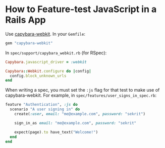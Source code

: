 # How to Feature-test JavaScript in a Rails App

Use [capybara-webkit]. In your `Gemfile`:

```ruby
gem "capybara-webkit"
```

In `spec/support/capybara_webkit.rb` (for RSpec):

```ruby
Capybara.javascript_driver = :webkit

Capybara::Webkit.configure do |config|
  config.block_unknown_urls
end
```

When writing a spec, you must set the `:js` flag for that test to make use of
capybara-webkit. For example, in `spec/features/user_signs_in_spec.rb`:

```ruby
feature "Authentication", :js do
  scenario "A user signing in" do
    create(:user, email: "me@example.com", password: "sekrit")

    sign_in_as email: "me@example.com", password: "sekrit"

    expect(page).to have_text("Welcome!")
  end
end
```

[capybara-webkit]: https://github.com/thoughtbot/capybara-webkit
